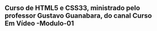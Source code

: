 ## Curso de HTML5 e CSS33, ministrado pelo professor Gustavo Guanabara, do canal Curso Em Vídeo -Modulo-01

